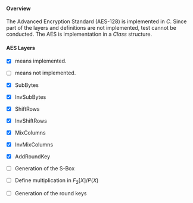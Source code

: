 #### Overview

The Advanced Encryption Standard (AES-128) is implemented in *C*.  Since part of the layers and definitions are not implemented, test cannot be conducted. The AES is implementation in a *Class* structure. 



#### AES Layers

- [x] means implemented.

- [ ] means not implemented.
  
  

- [x] SubBytes

- [x] InvSubBytes

- [x] ShiftRows

- [x] InvShiftRows

- [x] MixColumns

- [x] InvMixColumns

- [x] AddRoundKey

- [ ] Generation of the S-Box

- [ ] Define multiplication in $F_{2}[X]/P(X)$

- [ ] Generation of the round keys
